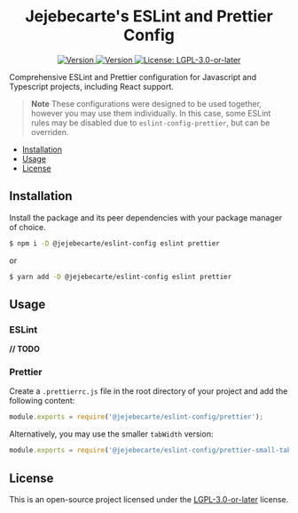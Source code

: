 <h1 align="center">Jejebecarte's ESLint and Prettier Config</h1>
<p align="center">
    <a href="https://www.npmjs.com/package/@jejebecarte/eslint-config" target="_blank" rel="noreferrer">
        <img alt="Version" src="https://img.shields.io/npm/dm/@jejebecarte/eslint-config.svg?color=blue">
    </a>
    <a href="https://www.npmjs.com/package/@jejebecarte/eslint-config" target="_blank" rel="noreferrer">
        <img alt="Version" src="https://img.shields.io/npm/v/@jejebecarte/eslint-config.svg">
    </a>
    <a href="https://github.com/Jejebecarte/eslint-config/blob/master/LICENSE" target="_blank" rel="noreferrer">
        <img alt="License: LGPL-3.0-or-later" src="https://img.shields.io/npm/l/@jejebecarte/eslint-config?color=green" />
    </a>
</p>

Comprehensive ESLint and Prettier configuration for Javascript and Typescript projects, including React support.

> **Note**
> These configurations were designed to be used together, however you may use them individually. In this case, some ESLint rules may be disabled due to `eslint-config-prettier`, but can be overriden.

-   [Installation](#installation)
-   [Usage](#usage)
-   [License](#license)

## Installation

Install the package and its peer dependencies with your package manager of choice.

```bash
$ npm i -D @jejebecarte/eslint-config eslint prettier
```

or

```bash
$ yarn add -D @jejebecarte/eslint-config eslint prettier
```

## Usage

### ESLint

**// TODO**

### Prettier

Create a `.prettierrc.js` file in the root directory of your project and add the following content:

```js
module.exports = require('@jejebecarte/eslint-config/prettier');
```

Alternatively, you may use the smaller `tabWidth` version:

```js
module.exports = require('@jejebecarte/eslint-config/prettier-small-tab-width');
```

## License

This is an open-source project licensed under the [LGPL-3.0-or-later](https://github.com/Jejebecarte/eslint-config/blob/master/LICENSE) license.
